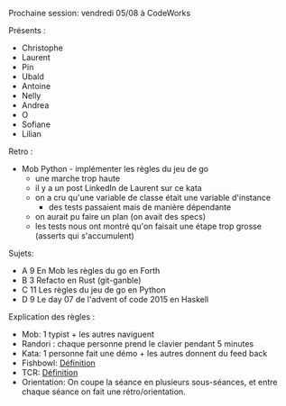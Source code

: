 Prochaine session: vendredi 05/08 à CodeWorks

Présents :
- Christophe
- Laurent
- Pin
- Ubald
- Antoine
- Nelly
- Andrea
- O
- Sofiane
- Lilian

Retro : 
- Mob Python - implémenter les règles du jeu de go
    - une marche trop haute
    - il y a un post LinkedIn de Laurent sur ce kata
    - on a cru qu'une variable de classe était une variable d'instance
       - des tests passaient mais de manière dépendante
    - on aurait pu faire un plan (on avait des specs)
    - les tests nous ont montré qu'on faisait une étape trop grosse (asserts qui s'accumulent)

Sujets:
- A 9 En Mob les règles du go en Forth  
- B 3 Refacto en Rust (git-ganble)
- C 11 Les règles du jeu de go en Python
- D 9 Le day 07 de l'advent of code 2015 en Haskell 



Explication des règles :
* Mob: 1 typist + les autres naviguent
* Randori : chaque personne prend le clavier pendant 5 minutes
* Kata: 1 personne fait une démo + les autres donnent du feed back
* Fishbowl: [Définition](https://en.wikipedia.org/wiki/Fishbowl_(conversation))
* TCR: [Définition](https://medium.com/@kentbeck_7670/test-commit-revert-870bbd756864)
* Orientation: On coupe la séance en plusieurs sous-séances, et entre chaque
  séance on fait une rétro/orientation.


